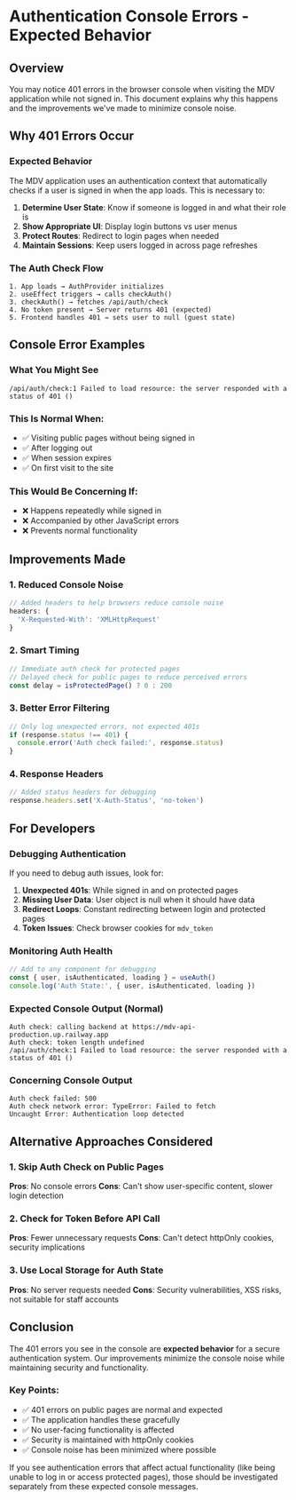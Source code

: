 # Authentication Console Errors - Expected Behavior

## Overview

You may notice 401 errors in the browser console when visiting the MDV application while not signed in. This document explains why this happens and the improvements we've made to minimize console noise.

## Why 401 Errors Occur

### Expected Behavior
The MDV application uses an authentication context that automatically checks if a user is signed in when the app loads. This is necessary to:

1. **Determine User State**: Know if someone is logged in and what their role is
2. **Show Appropriate UI**: Display login buttons vs user menus
3. **Protect Routes**: Redirect to login pages when needed
4. **Maintain Sessions**: Keep users logged in across page refreshes

### The Auth Check Flow
```
1. App loads → AuthProvider initializes
2. useEffect triggers → calls checkAuth()
3. checkAuth() → fetches /api/auth/check
4. No token present → Server returns 401 (expected)
5. Frontend handles 401 → sets user to null (guest state)
```

## Console Error Examples

### What You Might See
```
/api/auth/check:1 Failed to load resource: the server responded with a status of 401 ()
```

### This Is Normal When:
- ✅ Visiting public pages without being signed in
- ✅ After logging out
- ✅ When session expires
- ✅ On first visit to the site

### This Would Be Concerning If:
- ❌ Happens repeatedly while signed in
- ❌ Accompanied by other JavaScript errors
- ❌ Prevents normal functionality

## Improvements Made

### 1. Reduced Console Noise
```typescript
// Added headers to help browsers reduce console noise
headers: {
  'X-Requested-With': 'XMLHttpRequest'
}
```

### 2. Smart Timing
```typescript
// Immediate auth check for protected pages
// Delayed check for public pages to reduce perceived errors
const delay = isProtectedPage() ? 0 : 200
```

### 3. Better Error Filtering
```typescript
// Only log unexpected errors, not expected 401s
if (response.status !== 401) {
  console.error('Auth check failed:', response.status)
}
```

### 4. Response Headers
```typescript
// Added status headers for debugging
response.headers.set('X-Auth-Status', 'no-token')
```

## For Developers

### Debugging Authentication
If you need to debug auth issues, look for:

1. **Unexpected 401s**: While signed in and on protected pages
2. **Missing User Data**: User object is null when it should have data
3. **Redirect Loops**: Constant redirecting between login and protected pages
4. **Token Issues**: Check browser cookies for `mdv_token`

### Monitoring Auth Health
```typescript
// Add to any component for debugging
const { user, isAuthenticated, loading } = useAuth()
console.log('Auth State:', { user, isAuthenticated, loading })
```

### Expected Console Output (Normal)
```
Auth check: calling backend at https://mdv-api-production.up.railway.app
Auth check: token length undefined
/api/auth/check:1 Failed to load resource: the server responded with a status of 401 ()
```

### Concerning Console Output
```
Auth check failed: 500
Auth check network error: TypeError: Failed to fetch
Uncaught Error: Authentication loop detected
```

## Alternative Approaches Considered

### 1. Skip Auth Check on Public Pages
**Pros**: No console errors
**Cons**: Can't show user-specific content, slower login detection

### 2. Check for Token Before API Call
**Pros**: Fewer unnecessary requests
**Cons**: Can't detect httpOnly cookies, security implications

### 3. Use Local Storage for Auth State
**Pros**: No server requests needed
**Cons**: Security vulnerabilities, XSS risks, not suitable for staff accounts

## Conclusion

The 401 errors you see in the console are **expected behavior** for a secure authentication system. Our improvements minimize the console noise while maintaining security and functionality.

### Key Points:
- ✅ 401 errors on public pages are normal and expected
- ✅ The application handles these gracefully
- ✅ No user-facing functionality is affected
- ✅ Security is maintained with httpOnly cookies
- ✅ Console noise has been minimized where possible

If you see authentication errors that affect actual functionality (like being unable to log in or access protected pages), those should be investigated separately from these expected console messages.
